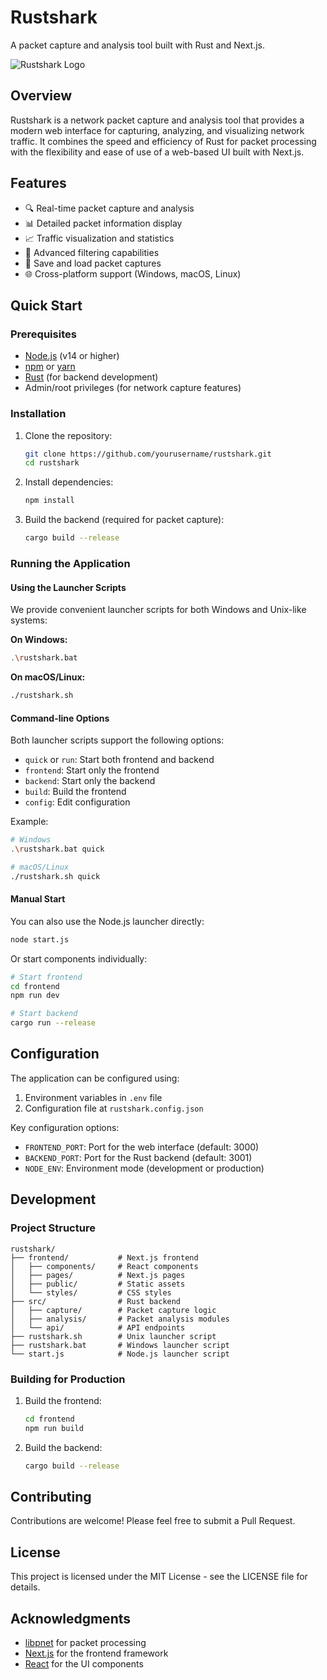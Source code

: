 # Rustshark

A packet capture and analysis tool built with Rust and Next.js.

![Rustshark Logo](https://via.placeholder.com/800x400/4285f4/ffffff?text=Rustshark)

## Overview

Rustshark is a network packet capture and analysis tool that provides a modern web interface for capturing, analyzing, and visualizing network traffic. It combines the speed and efficiency of Rust for packet processing with the flexibility and ease of use of a web-based UI built with Next.js.

## Features

- 🔍 Real-time packet capture and analysis
- 📊 Detailed packet information display
- 📈 Traffic visualization and statistics
- 🔎 Advanced filtering capabilities
- 💾 Save and load packet captures
- 🌐 Cross-platform support (Windows, macOS, Linux)

## Quick Start

### Prerequisites

- [Node.js](https://nodejs.org/) (v14 or higher)
- [npm](https://www.npmjs.com/) or [yarn](https://yarnpkg.com/)
- [Rust](https://www.rust-lang.org/tools/install) (for backend development)
- Admin/root privileges (for network capture features)

### Installation

1. Clone the repository:

   ```bash
   git clone https://github.com/yourusername/rustshark.git
   cd rustshark
   ```

2. Install dependencies:

   ```bash
   npm install
   ```

3. Build the backend (required for packet capture):
   ```bash
   cargo build --release
   ```

### Running the Application

#### Using the Launcher Scripts

We provide convenient launcher scripts for both Windows and Unix-like systems:

**On Windows:**

```bash
.\rustshark.bat
```

**On macOS/Linux:**

```bash
./rustshark.sh
```

#### Command-line Options

Both launcher scripts support the following options:

- `quick` or `run`: Start both frontend and backend
- `frontend`: Start only the frontend
- `backend`: Start only the backend
- `build`: Build the frontend
- `config`: Edit configuration

Example:

```bash
# Windows
.\rustshark.bat quick

# macOS/Linux
./rustshark.sh quick
```

#### Manual Start

You can also use the Node.js launcher directly:

```bash
node start.js
```

Or start components individually:

```bash
# Start frontend
cd frontend
npm run dev

# Start backend
cargo run --release
```

## Configuration

The application can be configured using:

1. Environment variables in `.env` file
2. Configuration file at `rustshark.config.json`

Key configuration options:

- `FRONTEND_PORT`: Port for the web interface (default: 3000)
- `BACKEND_PORT`: Port for the Rust backend (default: 3001)
- `NODE_ENV`: Environment mode (development or production)

## Development

### Project Structure

```
rustshark/
├── frontend/           # Next.js frontend
│   ├── components/     # React components
│   ├── pages/          # Next.js pages
│   ├── public/         # Static assets
│   └── styles/         # CSS styles
├── src/                # Rust backend
│   ├── capture/        # Packet capture logic
│   ├── analysis/       # Packet analysis modules
│   └── api/            # API endpoints
├── rustshark.sh        # Unix launcher script
├── rustshark.bat       # Windows launcher script
└── start.js            # Node.js launcher script
```

### Building for Production

1. Build the frontend:

   ```bash
   cd frontend
   npm run build
   ```

2. Build the backend:
   ```bash
   cargo build --release
   ```

## Contributing

Contributions are welcome! Please feel free to submit a Pull Request.

## License

This project is licensed under the MIT License - see the LICENSE file for details.

## Acknowledgments

- [libpnet](https://github.com/libpnet/libpnet) for packet processing
- [Next.js](https://nextjs.org/) for the frontend framework
- [React](https://reactjs.org/) for the UI components
